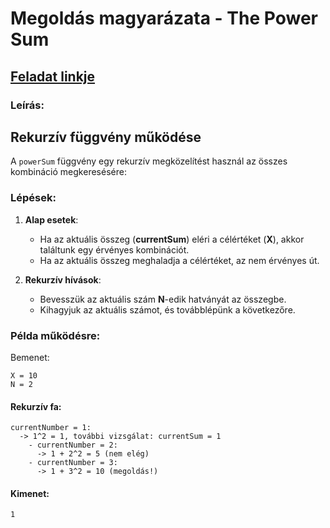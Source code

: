 # Megoldás magyarázata  - The Power Sum
## [Feladat linkje](https://www.hackerrank.com/challenges/the-power-sum/problem?isFullScreen=true)
### Leírás:
## Rekurzív függvény működése
A `powerSum` függvény egy rekurzív megközelítést használ az összes kombináció megkeresésére:

### Lépések:
1. **Alap esetek**:
   - Ha az aktuális összeg (**currentSum**) eléri a célértéket (**X**), akkor találtunk egy érvényes kombinációt.
   - Ha az aktuális összeg meghaladja a célértéket, az nem érvényes út.

2. **Rekurzív hívások**:
   - Bevesszük az aktuális szám **N**-edik hatványát az összegbe.
   - Kihagyjuk az aktuális számot, és továbblépünk a következőre.

### Példa működésre:
Bemenet:
```
X = 10
N = 2
```

#### Rekurzív fa:
```
currentNumber = 1:
  -> 1^2 = 1, további vizsgálat: currentSum = 1
    - currentNumber = 2:
      -> 1 + 2^2 = 5 (nem elég)
    - currentNumber = 3:
      -> 1 + 3^2 = 10 (megoldás!)
```

#### Kimenet:
```
1
```
